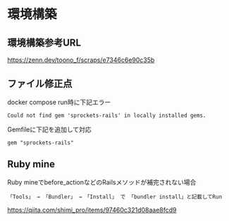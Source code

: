 # 環境構築

## 環境構築参考URL

https://zenn.dev/toono_f/scraps/e7346c6e90c35b

## ファイル修正点

docker compose run時に下記エラー
```
Could not find gem 'sprockets-rails' in locally installed gems.
```

Gemfileに下記を追加して対応

```
gem "sprockets-rails"
```

## Ruby mine

Ruby mineでbefore_actionなどのRailsメソッドが補完されない場合

```angular2html
「Tools」 → 「Bundler」 →　「Install」 で 「bundler install」と記載してRun
```

https://qiita.com/shimi_pro/items/97460c321d08aae8fcd9

